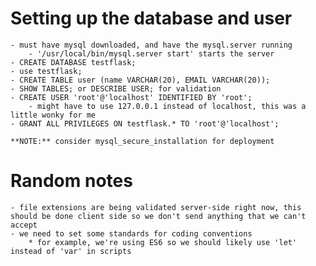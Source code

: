 # Setting up the database and user
    - must have mysql downloaded, and have the mysql.server running
        - '/usr/local/bin/mysql.server start' starts the server
    - CREATE DATABASE testflask;
    - use testflask;
    - CREATE TABLE user (name VARCHAR(20), EMAIL VARCHAR(20));
    - SHOW TABLES; or DESCRIBE USER; for validation
    - CREATE USER 'root'@'localhost' IDENTIFIED BY 'root';
        - might have to use 127.0.0.1 instead of localhost, this was a little wonky for me
    - GRANT ALL PRIVILEGES ON testflask.* TO 'root'@'localhost';

    **NOTE:** consider mysql_secure_installation for deployment


# Random notes
    - file extensions are being validated server-side right now, this should be done client side so we don't send anything that we can't accept
    - we need to set some standards for coding conventions
        * for example, we're using ES6 so we should likely use 'let' instead of 'var' in scripts